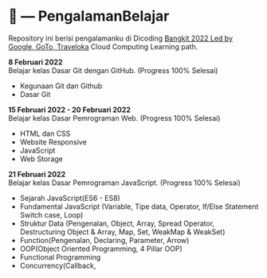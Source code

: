 # :hugs: — PengalamanBelajar
Repository ini berisi pengalamanku di Dicoding [Bangkit 2022 Led by Google, GoTo, Traveloka](https://grow.google/intl/id_id/bangkit/) Cloud Computing Learning path.

**8 Februari 2022** <br>
Belajar kelas Dasar Git dengan GitHub. (Progress 100% Selesai)
  - Kegunaan Git dan Github
  - Dasar Git

**15 Februari 2022 - 20 Februari 2022** <br>
Belajar kelas Dasar Pemrograman Web. (Progress 100% Selesai)
  - HTML dan CSS
  - Website Responsive
  - JavaScript
  - Web Storage

**21 Februari 2022** <br>
Belajar kelas Dasar Pemrograman JavaScript. (Progress 100% Selesai)
  - Sejarah JavaScript(ES6 - ES8)
  - Fundamental JavaScript (Variable, Tipe data, Operator, If/Else Statement Switch case, Loop)
  - Struktur Data (Pengenalan, Object, Array, Spread Operator, Destructuring Object & Array, Map, Set, WeakMap & WeakSet)
  - Function(Pengenalan, Declaring, Parameter, Arrow)
  - OOP(Object Oriented Programming, 4 Pillar OOP)
  - Functional Programming
  - Concurrency(Callback,
